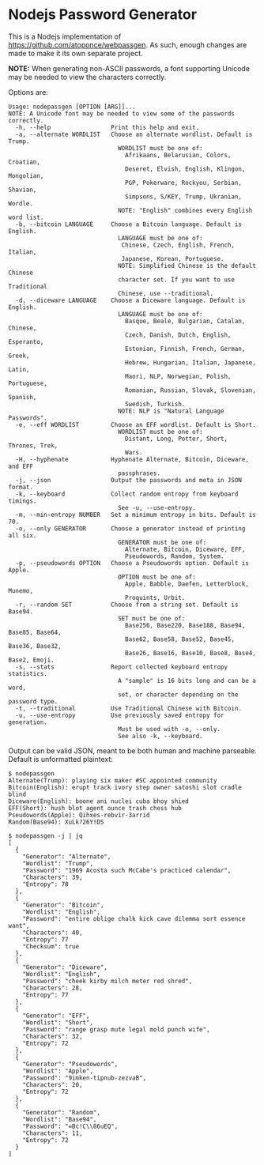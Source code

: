 # Nodejs Password Generator

This is a Nodejs implementation of https://github.com/atoponce/webpassgen. As
such, enough changes are made to make it its own separate project.

**NOTE:** When generating non-ASCII passwords, a font supporting Unicode may be
needed to view the characters correctly.

Options are:

    Usage: nodepassgen [OPTION [ARG]]...
    NOTE: A Unicode font may be needed to view some of the passwords correctly.
      -h, --help                 Print this help and exit.
      -a, --alternate WORDLIST   Choose an alternate wordlist. Default is Trump.
                                   WORDLIST must be one of:
                                     Afrikaans, Belarusian, Colors, Croatian,
                                     Deseret, Elvish, English, Klingon, Mongolian,
                                     PGP, Pokerware, Rockyou, Serbian, Shavian,
                                     Simpsons, S/KEY, Trump, Ukranian, Wordle.
                                   NOTE: "English" combines every English word list.
      -b, --bitcoin LANGUAGE     Choose a Bitcoin language. Default is English.
                                   LANGUAGE must be one of:
                                    Chinese, Czech, English, French, Italian,
                                    Japanese, Korean, Portuguese.
                                   NOTE: Simplified Chinese is the default Chinese
                                   character set. If you want to use Traditional
                                   Chinese, use --traditional.
      -d, --diceware LANGUAGE    Choose a Diceware language. Default is English.
                                   LANGUAGE must be one of:
                                     Basque, Beale, Bulgarian, Catalan, Chinese,
                                     Czech, Danish, Dutch, English, Esperanto,
                                     Estonian, Finnish, French, German, Greek,
                                     Hebrew, Hungarian, Italian, Japanese, Latin,
                                     Maori, NLP, Norwegian, Polish, Portuguese,
                                     Romanian, Russian, Slovak, Slovenian, Spanish,
                                     Swedish, Turkish.
                                   NOTE: NLP is "Natural Language Passwords".
      -e, --eff WORDLIST         Choose an EFF wordlist. Default is Short.
                                   WORDLIST must be one of:
                                     Distant, Long, Potter, Short, Thrones, Trek,
                                     Wars.
      -H, --hyphenate            Hyphenate Alternate, Bitcoin, Diceware, and EFF
                                   passphrases.
      -j, --json                 Output the passwords and meta in JSON format.
      -k, --keyboard             Collect random entropy from keyboard timings.
                                   See -u, --use-entropy.
      -m, --min-entropy NUMBER   Set a minimum entropy in bits. Default is 70.
      -o, --only GENERATOR       Choose a generator instead of printing all six.
                                   GENERATOR must be one of:
                                     Alternate, Bitcoin, Diceware, EFF,
                                     Pseudowords, Random, System.
      -p, --pseudowords OPTION   Choose a Pseudowords option. Default is Apple.
                                   OPTION must be one of:
                                     Apple, Babble, Daefen, Letterblock, Munemo,
                                     Proquints, Urbit.
      -r, --random SET           Choose from a string set. Default is Base94.
                                   SET must be one of:
                                     Base256, Base220, Base188, Base94, Base85, Base64,
                                     Base62, Base58, Base52, Base45, Base36, Base32,
                                     Base26, Base16, Base10, Base8, Base4, Base2, Emoji.
      -s, --stats                Report collected keyboard entropy statistics.
                                   A "sample" is 16 bits long and can be a word,
                                   set, or character depending on the password type.
      -t, --traditional          Use Traditional Chinese with Bitcoin.
      -u, --use-entropy          Use previously saved entropy for generation.
                                   Must be used with -o, --only.
                                   See also -k, --keyboard.

Output can be valid JSON, meant to be both human and machine parseable. Default
is unformatted plaintext:

    $ nodepassgen
    Alternate(Trump): playing six maker #SC appointed community
    Bitcoin(English): erupt track ivory step owner satoshi slot cradle blind
    Diceware(English): boone ani nuclei cuba bhoy shied
    EFF(Short): hush blot agent ounce trash chess hub
    Pseudowords(Apple): Qihxes-rebvir-3arrid
    Random(Base94): XuLk?26Y!DS

    $ nodepassgen -j | jq
    [
      {
        "Generator": "Alternate",
        "Wordlist": "Trump",
        "Password": "1969 Acosta such McCabe's practiced calendar",
        "Characters": 39,
        "Entropy": 78
      },
      {
        "Generator": "Bitcoin",
        "Wordlist": "English",
        "Password": "entire oblige chalk kick cave dilemma sort essence want",
        "Characters": 40,
        "Entropy": 77
        "Checksum": true
      },
      {
        "Generator": "Diceware",
        "Wordlist": "English",
        "Password": "cheek kirby milch meter red shred",
        "Characters": 28,
        "Entropy": 77
      },
      {
        "Generator": "EFF",
        "Wordlist": "Short",
        "Password": "range grasp mute legal mold punch wife",
        "Characters": 32,
        "Entropy": 72
      },
      {
        "Generator": "Pseudowords",
        "Wordlist": "Apple",
        "Password": "9imken-tipnub-zezvaB",
        "Characters": 20,
        "Entropy": 72
      },
      {
        "Generator": "Random",
        "Wordlist": "Base94",
        "Password": "=Bc!C\\86uEQ",
        "Characters": 11,
        "Entropy": 72
      }
    ]
